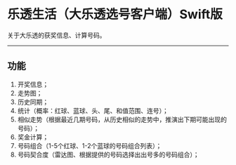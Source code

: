 # 乐透生活（大乐透选号客户端）Swift版

关于大乐透的获奖信息、计算号码。

---

## 功能

1. 开奖信息；
2. 走势图；
3. 历史同期；
4. 统计（概率：红球、蓝球、头、尾、和值范围、连号）；
5. 相似走势（根据最近几期号码，从历史相似的走势中，推演出下期可能出现的号码）；
6. 奖金计算；
7. 号码组合（1-5个红球、1-2个蓝球的号码组合列表）；
8. 号码契合度（雷达图、根据提供的号码选择出出号多的号码组合）；
